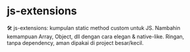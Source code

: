 # js-extensions
🛠️ js-extensions: kumpulan static method custom untuk JS. Nambahin kemampuan Array, Object, dll dengan cara elegan &amp; native-like. Ringan, tanpa dependency, aman dipakai di project besar/kecil.
